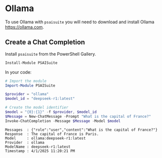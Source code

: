 # Ollama

To use Ollama with `psaisuite` you will need to download and install Ollama https://ollama.com.


## Create a Chat Completion

Install `psaisuite` from the PowerShell Gallery.

```powershell
Install-Module PSAISuite
```

In your code:

```powershell
# Import the module
Import-Module PSAISuite

$provider = "ollama"
$model_id = "deepseek-r1:latest"

# Create the model identifier
$model = "{0}:{1}" -f $provider, $model_id
$Message = New-ChatMessage -Prompt "What is the capital of France?"
Invoke-ChatCompletion -Message $Message -Model $model
```

```shell
Messages  : {"role":"user","content":"What is the capital of France?"}
Response  : The capital of France is Paris.
Model     : ollama:deepseek-r1:latest
Provider  : ollama
ModelName : deepseek-r1:latest
Timestamp : 4/1/2025 11:20:21 PM
```